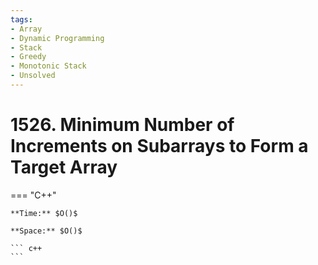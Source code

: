 ```yaml
---
tags:
- Array
- Dynamic Programming
- Stack
- Greedy
- Monotonic Stack
- Unsolved
---
```



# 1526. Minimum Number of Increments on Subarrays to Form a Target Array

=== "C++"

    **Time:** $O()$

    **Space:** $O()$

    ``` c++
    ```